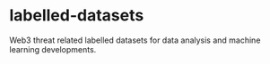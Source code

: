 # labelled-datasets
Web3 threat related labelled datasets for data analysis and machine learning developments.
